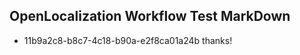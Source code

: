 ## OpenLocalization Workflow Test MarkDown
* 11b9a2c8-b8c7-4c18-b90a-e2f8ca01a24b thanks!

<!--HONumber=Aug16_HO2-->


